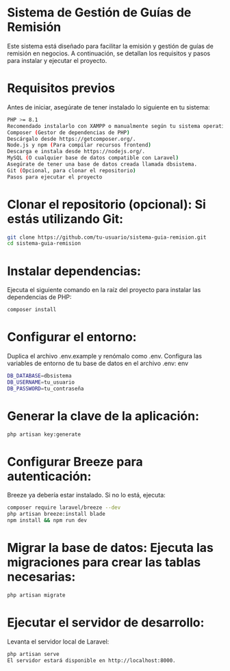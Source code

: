 # Sistema de Gestión de Guías de Remisión

Este sistema está diseñado para facilitar la emisión y gestión de guías de remisión en negocios. A continuación, se detallan los requisitos y pasos para instalar y ejecutar el proyecto.

# Requisitos previos

Antes de iniciar, asegúrate de tener instalado lo siguiente en tu sistema:

```bash
PHP >= 8.1
Recomendado instalarlo con XAMPP o manualmente según tu sistema operativo.
Composer (Gestor de dependencias de PHP)
Descárgalo desde https://getcomposer.org/.
Node.js y npm (Para compilar recursos frontend)
Descarga e instala desde https://nodejs.org/.
MySQL (O cualquier base de datos compatible con Laravel)
Asegúrate de tener una base de datos creada llamada dbsistema.
Git (Opcional, para clonar el repositorio)
Pasos para ejecutar el proyecto
```

# Clonar el repositorio (opcional): Si estás utilizando Git:

```bash
git clone https://github.com/tu-usuario/sistema-guia-remision.git
cd sistema-guia-remision
```

# Instalar dependencias:

Ejecuta el siguiente comando en la raíz del proyecto para instalar las dependencias de PHP:

```bash
composer install
```

# Configurar el entorno:

Duplica el archivo .env.example y renómalo como .env.
Configura las variables de entorno de tu base de datos en el archivo .env:
env

```bash
DB_DATABASE=dbsistema
DB_USERNAME=tu_usuario
DB_PASSWORD=tu_contraseña
```

# Generar la clave de la aplicación:

```bash
php artisan key:generate
```

# Configurar Breeze para autenticación:

Breeze ya debería estar instalado. Si no lo está, ejecuta:

```bash
composer require laravel/breeze --dev
php artisan breeze:install blade
npm install && npm run dev
```

# Migrar la base de datos: Ejecuta las migraciones para crear las tablas necesarias:

```bash
php artisan migrate
```

# Ejecutar el servidor de desarrollo:

Levanta el servidor local de Laravel:

```bash
php artisan serve
El servidor estará disponible en http://localhost:8000.
```
